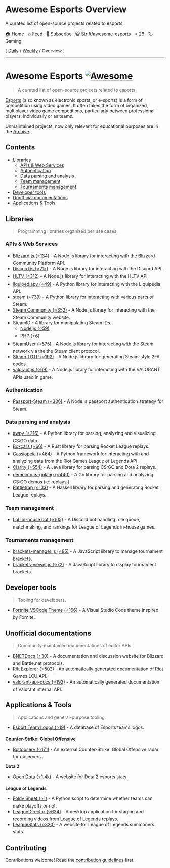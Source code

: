 # Awesome Esports Overview

A curated list of open-source projects related to esports.

[🏠 Home](/README.md) · [🔥 Feed](https://www.trackawesomelist.com/Strift/awesome-esports/rss.xml) · [📮 Subscribe](https://trackawesomelist.us17.list-manage.com/subscribe?u=d2f0117aa829c83a63ec63c2f&id=36a103854c) · [😺 Strift/awesome-esports](https://github.com/Strift/awesome-esports) · ⭐ 28 · 🏷️ Gaming

[ [Daily](/content/Strift/awesome-esports/README.md) / [Weekly](/content/Strift/awesome-esports/week/README.md) / Overview ]

---

# Awesome Esports [![Awesome](https://awesome.re/badge.svg)](https://awesome.re)

> A curated list of open-source projects related to esports.

[Esports](https://en.wikipedia.org/wiki/Esports) (also known as electronic sports, or e-sports) is a form of competition using video games. It often takes the form of organized, multiplayer video game competitions, particularly between professional players, individually or as teams.

Unmaintained projects, now only relevant for educational purposes are in the [Archive](https://github.com/Strift/awesome-esports/blob/main/README.md/ARCHIVE.md).

## Contents

*   [Libraries](#libraries)
    *   [APIs & Web Services](#apis--web-services)
    *   [Authentication](#authentication)
    *   [Data parsing and analysis](#data-parsing-and-analysis)
    *   [Team management](#team-management)
    *   [Tournaments management](#tournaments-management)
*   [Developer tools](#developer-tools)
*   [Unofficial documentations](#unofficial-documentations)
*   [Applications & Tools](#applications--tools)

## Libraries

> Programming libraries organized per use cases.

### APIs & Web Services

*   [Blizzard.js (⭐134)](https://github.com/benweier/blizzard.js) - A Node.js library for interacting with the Blizzard Community Platform API.
*   [Discord.js (⭐21k)](https://github.com/discordjs/discord.js) - A Node.js library for interacting with the Discord API.
*   [HLTV (⭐312)](https://github.com/gigobyte/HLTV) - A Node.js library for interacting with the HLTV API.
*   [liquipediapy (⭐49)](https://github.com/c00kie17/liquipediapy) - A Python library for interacting with the Liquipedia API.
*   [steam (⭐739)](https://github.com/ValvePython/steam/) - A Python library for interacting with various parts of Steam.
*   [Steam Community (⭐352)](https://github.com/DoctorMcKay/node-steamcommunity) - A Node.js library for interacting with the Steam Community website.
*   SteamID - A library for manipulating Steam IDs.
    *   [Node.js (⭐59)](https://github.com/DoctorMcKay/node-steamid)
    *   [PHP (⭐6)](https://github.com/DoctorMcKay/php-steamid)
*   [SteamUser (⭐575)](https://github.com/DoctorMcKay/node-steam-user) - A Node.js library for interacting with the Steam network via the the Steam client protocol.
*   [Steam TOTP (⭐192)](https://github.com/DoctorMcKay/node-steam-totp) - A Node.js library for generating Steam-style 2FA codes.
*   [valorant.js (⭐69)](https://github.com/liamcottle/valorant.js) - A Node.js library for interacting with the VALORANT APIs used in game.

### Authentication

*   [Passport-Steam (⭐306)](https://github.com/liamcurry/passport-steam) - A Node.js passport authentication strategy for Steam.

### Data parsing and analysis

*   [awpy (⭐216)](https://github.com/pnxenopoulos/awpy) - A Python library for parsing, analyzing and visualizing CS:GO data.
*   [Boxcars (⭐66)](https://github.com/nickbabcock/boxcars) - A Rust library for parsing Rocket League replays.
*   [Cassiopeia (⭐464)](https://github.com/meraki-analytics/cassiopeia) - A Python framework for interacting with and analyzing data from the Riot Games League of Legends API.
*   [Clarity (⭐554)](https://github.com/skadistats/clarity) - A Java library for parsing CS:GO and Dota 2 replays.
*   [demoinfocs-golang (⭐440)](https://github.com/markus-wa/demoinfocs-golang) - A Go library for parsing and analyzing CS:GO demos (ie. replays.)
*   [Rattletrap (⭐133)](https://github.com/tfausak/rattletrap) - A Haskell library for parsing and generating Rocket League replays.

### Team management

*   [LoL in-house bot (⭐105)](https://github.com/mrtolkien/inhouse_bot) - A Discord bot handling role queue, matchmaking, and rankings for League of Legends in-house games.

### Tournaments management

*   [brackets-manager.js (⭐85)](https://github.com/Drarig29/brackets-manager.js) - A JavaScript library to manage tournament brackets.
*   [brackets-viewer.js (⭐72)](https://github.com/Drarig29/brackets-viewer.js) - A JavaScript library to display tournament brackets.

## Developer tools

> Tooling for developers.

*   [Fortnite VSCode Theme (⭐166)](https://github.com/sdras/fortnite-vscode-theme) - A Visual Studio Code theme inspired by Fornite.

## Unofficial documentations

> Community-maintained documentations of editor APIs.

*   [BNETDocs (⭐30)](https://github.com/BNETDocs/bnetdocs-web) - A documentation and discussion website for Blizzard and Battle.net protocols.
*   [Rift Explorer (⭐502)](https://github.com/Pupix/rift-explorer) - An automatically generated documentation of Riot Games LCU API.
*   [valorant-api-docs (⭐192)](https://github.com/techchrism/valorant-api-docs) - An automatically generated documentation of Valorant internal API.

## Applications & Tools

> Applications and general-purpose tooling.

*   [Esport Team Logos (⭐19)](https://github.com/lootmarket/esport-team-logos) - A database of Esports teams logos.

**Counter-Strike: Global Offensive**

*   [Boltobserv (⭐171)](https://github.com/boltgolt/boltobserv) - An external Counter-Strike: Global Offensive radar for observers.

**Dota 2**

*   [Open Dota (⭐1.4k)](https://github.com/odota/core) - A website for Dota 2 esports stats.

**League of Legends**

*   [Foldy Sheet (⭐1)](https://github.com/chhopsky/foldysheet) - A Python script to determine whether teams can make playoffs or not.
*   [LeagueDirector (⭐634)](https://github.com/RiotGames/leaguedirector) - A desktop application for staging and recording videos from League of Legends replays.
*   [LeagueStats (⭐320)](https://github.com/vkaelin/LeagueStats) - A website for League of Legends summoners stats.

## Contributing

Contributions welcome! Read the [contribution guidelines](https://github.com/Strift/awesome-esports/blob/main/README.md/CONTRIBUTING.md) first.

